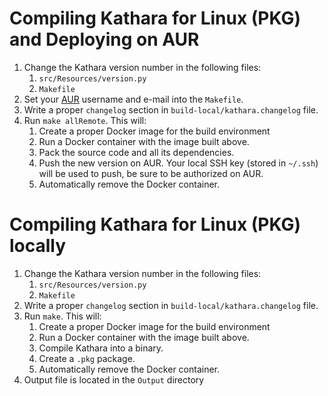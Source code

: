 # Compiling Kathara for Linux (PKG) and Deploying on AUR

1. Change the Kathara version number in the following files:
    1. `src/Resources/version.py`
    2. `Makefile`
2. Set your [AUR](https://aur.archlinux.org/) username and e-mail into the `Makefile`.
3. Write a proper `changelog` section in `build-local/kathara.changelog` file. 
4. Run `make allRemote`. This will:
    1. Create a proper Docker image for the build environment
    2. Run a Docker container with the image built above.
    3. Pack the source code and all its dependencies.
    4. Push the new version on AUR. Your local SSH key (stored in `~/.ssh`) will be used to push, be sure to be authorized on AUR.
    5. Automatically remove the Docker container.

# Compiling Kathara for Linux (PKG) locally

1. Change the Kathara version number in the following files:
    1. `src/Resources/version.py`
    2. `Makefile`
2. Write a proper `changelog` section in `build-local/kathara.changelog` file. 
3. Run `make`. This will:
    1. Create a proper Docker image for the build environment
    2. Run a Docker container with the image built above.
    3. Compile Kathara into a binary.
    4. Create a `.pkg` package.
    5. Automatically remove the Docker container.
4. Output file is located in the `Output` directory
